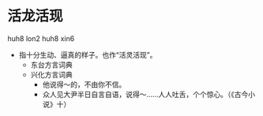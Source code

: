 # 活龙活现
huh8 lon2 huh8 xin6
+ 指十分生动、逼真的样子。也作“活灵活现”。
  * 东台方言词典
  * 兴化方言词典
    - 他说得～的，不由你不信。
    - 众人见大尹半日自言自语，说得～……人人吐舌，个个惊心。（《古今小说》十）
